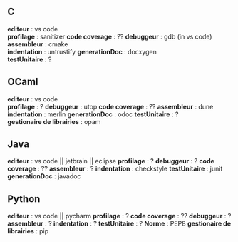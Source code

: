 
## C

**editeur** : vs code  
**profilage** : sanitizer 
**code coverage** : ?? 
**debuggeur** : gdb (in vs code)  
**assembleur** : cmake  
**indentation** : untrustify
**generationDoc** : docxygen  
**testUnitaire** : ?


## OCaml

**editeur** : vs code  
**profilage** : ?
**debuggeur** : utop
**code coverage** : ??
**assembleur** : dune
**indentation** : merlin
**generationDoc** : odoc
**testUnitaire** : ?  
**gestionaire de librairies** : opam  

## Java

**editeur** : vs code  || jetbrain || eclipse
**profilage** : ?
**debuggeur** : ?
**code coverage** : ??
**assembleur** : ?
**indentation** : checkstyle
**testUnitaire** : junit
**generationDoc** : javadoc  

## Python
**editeur** : vs code  || pycharm
**profilage** : ?
**code coverage** : ??
**debuggeur** : ?
**assembleur** : ?
**indentation** : ?
**testUnitaire** : ?
**Norme** : PEP8
**gestionaire de librairies** : pip  
